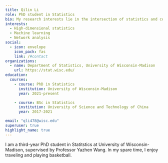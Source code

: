 ```yaml
---
title: Qilin Li
role: PhD student in Statistics
bio: My research interests lie in the intersection of statistics and computer science. 
interests: 
  - High-dimensional statistics
  - Machine learning
  - Network analysis
social:
  - icon: envelope
    icon_pack: fas
    link: /#contact
organizations:
  - name: Department of Statistics, University of Wisconsin-Madison
    url: https://stat.wisc.edu/
education:
  courses:
    - course: PhD in Statistics
      institution: University of Wisconsin-Madison
      year: 2021-present

    - course: BSc in Statistics
      institution: University of Science and Technology of China
      year: 2017-2021

email: "qli478@wisc.edu"
superuser: true
highlight_name: true
---
```

I am a third-year PhD student in Statitstics at University of Wisconsin-Madison, supervised by Professor Yazhen Wang. In my spare time, I enjoy traveling and playing basketball. 

